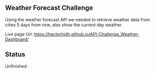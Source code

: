## Weather Forecast Challenge
Using the weather forecast API we needed to retrieve weather data from cities 5 days from now, also show the current day weather.

Live page Url: https://hectorhjdh.github.io/API-Challenge_Weather-Dashboard/

## Status
Unfinished